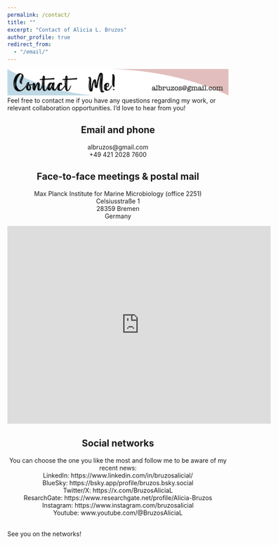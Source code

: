 ```yaml
---
permalink: /contact/
title: ""
excerpt: "Contact of Alicia L. Bruzos"
author_profile: true
redirect_from: 
  - "/email/"
---
```


<img src='/images/ContactMe_v1.png'>  
Feel free to contact me if you have any questions regarding my work, or relevant collaboration opportunities. I’d love to hear from you!  

<h2 align="center">Email and phone</h2>

<p align="center">
  albruzos@gmail.com  <br>
  +49 421 2028 7600 <br>
</p>

<h2 align="center">Face-to-face meetings & postal mail</h2>

<p align="center">
  Max Planck Institute for Marine Microbiology (office 2251) <br>
  Celsiusstraße 1 <br>
  28359 Bremen <br>
  Germany <br>
</p>

<p align="center">
<iframe src="https://www.google.com/maps/embed?pb=!1m18!1m12!1m3!1d2912.7060088879634!2d8.844989612773874!3d53.109649972105764!2m3!1f0!2f0!3f0!3m2!1i1024!2i768!4f13.1!3m3!1m2!1s0x47b1262c3d0a867b%3A0xca42dbcc319964ed!2sMax%20Planck%20Institute%20for%20Marine%20Microbiology!5e1!3m2!1sen!2sde!4v1756836804658!5m2!1sen!2sde" width="600" height="450" style="border:0;" allowfullscreen="" loading="lazy" referrerpolicy="no-referrer-when-downgrade"></iframe>
</p>

<h2 align="center">Social networks</h2>

<p align="center">
You can choose the one you like the most and follow me to be aware of my recent news: <br>
LinkedIn: https://www.linkedin.com/in/bruzosalicial/ <br>
BlueSky: https://bsky.app/profile/bruzos.bsky.social <br>
Twitter/X: https://x.com/BruzosAliciaL <br>
ResarchGate: https://www.researchgate.net/profile/Alicia-Bruzos <br>
Instagram: https://www.instagram.com/bruzosalicial <br>
Youtube: www.youtube.com/@BruzosAliciaL <br> <br>
<!---
  Facebook: https://www.facebook.com/alicialbruzos
  TikTok: https://www.tiktok.com/@bruzosalicial?is_from_webapp=1&sender_device=pc
--->
  
See you on the networks! <br>
<br>
</p>

<!---
### Face-to-face and postal mail:
The Francis Crick Institute  
1 Midland Road  
London NW1 1AT  
United Kingdom  

BOREA laboratoire (SC213). Bâtiment M, campus 1.  <br>
Université de Caen Normandie. Esplanade de la Paix.  <br>
14000 Caen (Calvados)  <br>
France  <br>
--->

